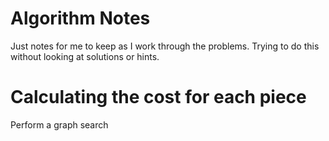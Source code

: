 # Algorithm Notes
Just notes for me to keep as I work through the problems. 
Trying to do this without looking at solutions or hints.

# Calculating the cost for each piece
Perform a graph search
